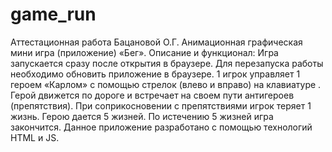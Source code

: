 # game_run
Аттестационная работа Бацановой О.Г.
Анимационная графическая мини игра (приложение) «Бег». 
Описание и функционал: Игра запускается сразу после открытия в браузере. Для перезапуска работы необходимо обновить приложение в браузере. 1 игрок управляет 1 героем «Карлом» с помощью стрелок (влево и вправо) на клавиатуре . Герой движется по дороге и встречает на своем пути антигероев (препятствия). При соприкосновении с препятствиями игрок теряет 1 жизнь. Герою дается 5 жизней. По истечению 5 жизней игра закончится. 
Данное приложение разработано с помощью технологий HTML и JS.
